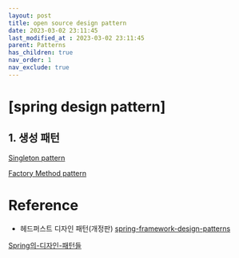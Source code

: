 ```yaml
---
layout: post
title: open source design pattern
date: 2023-03-02 23:11:45
last_modified_at : 2023-03-02 23:11:45
parent: Patterns
has_children: true
nav_order: 1
nav_exclude: true
---
```


# [spring design pattern]

## 1. 생성 패턴

[Singleton pattern](opensourcepatterns/singleton.md)  

[Factory Method pattern](opensourcepatterns/factorymethod.md)  

# Reference

- 헤드퍼스트 디자인 패턴(개정판)
[spring-framework-design-patterns](https://www.baeldung.com/spring-framework-design-patterns)

[Spring의-디자인-패턴들](https://velog.io/@sangmin7648/Spring%EC%9D%98-%EB%94%94%EC%9E%90%EC%9D%B8-%ED%8C%A8%ED%84%B4%EB%93%A4)